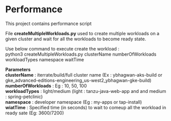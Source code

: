 # Performance
This project contains performance script


File **createMultipleWorkloads.py** used to create multiple workloads on a given cluster and wait for all the workloads to become ready state.

Use below command to execute create the workload :\
python3 createMultipleWorkloads.py clusterName numberOfWorkloads workloadTypes namespace waitTime

**Parameters**\
**clusterName**       : iterrate/build/full cluster name (Ex : ybhagwan-aks-build or gke_advanced-editions-engineering_us-west2_ybhagwan-gke-build)\
**numberOfWorkloads** : Eg : 10, 50, 100\
**workloadTypes**     : light/medium (light : tanzu-java-web-app and and medium : spring-petclinic)\
**namespace**         : developer namespace (Eg : my-apps or tap-install)\
**wiatTime**          : Specified time (in seconds) to wait to comeup all the workload in ready sate (Eg: 3600/7200)
